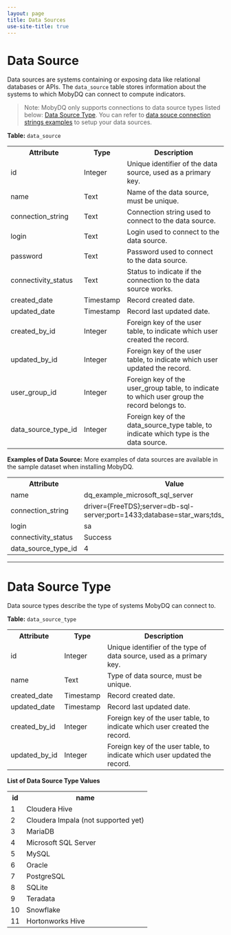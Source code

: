 ```yaml
---
layout: page
title: Data Sources
use-site-title: true
---
```


# Data Source

Data sources are systems containing or exposing data like relational databases or APIs. The `data_source` table stores information about the systems to which MobyDQ can connect to compute indicators.

> Note: MobyDQ only supports connections to data source types listed below: [Data Source Type](#data-source-type). You can refer to [data souce connection strings examples](/mobydq/pages/datasourceconnectionstrings/) to setup your data sources.

**Table:** `data_source`<br/>

<table>
  <tr>
    <th>Attribute</th><th>Type</th><th>Description</th>
  </tr>
  <tr>
    <td>id</td><td>Integer</td><td>Unique identifier of the data source, used as a primary key.</td>
  </tr>
  <tr>
    <td>name</td><td>Text</td><td>Name of the data source, must be unique.</td>
  </tr>
  <tr>
    <td>connection_string</td><td>Text</td><td>Connection string used to connect to the data source.</td>
  </tr>
  <tr>
    <td>login</td><td>Text</td><td>Login used to connect to the data source.</td>
  </tr>
  <tr>
    <td>password</td><td>Text</td><td>Password used to connect to the data source.</td>
  </tr>
  <tr>
    <td>connectivity_status</td><td>Text</td><td>Status to indicate if the connection to the data source works.</td>
  </tr>
  <tr>
    <td>created_date</td><td>Timestamp</td><td>Record created date.</td>
  </tr>
  <tr>
    <td>updated_date</td><td>Timestamp</td><td>Record last updated date.</td>
  </tr>
  <tr>
    <td>created_by_id</td><td>Integer</td><td>Foreign key of the user table, to indicate which user created the record.</td>
  </tr>
  <tr>
    <td>updated_by_id</td><td>Integer</td><td>Foreign key of the user table, to indicate which user updated the record.</td>
  </tr>
  <tr>
    <td>user_group_id</td><td>Integer</td><td>Foreign key of the user_group table, to indicate to which user group the record belongs to.</td>
  </tr>
  <tr>
    <td>data_source_type_id</td><td>Integer</td><td>Foreign key of the data_source_type table, to indicate which type is the data source.</td>
  </tr>
</table>

**Examples of Data Source:**
More examples of data sources are available in the sample dataset when installing MobyDQ.

<table>
  <tr>
    <th>Attribute</th><th>Value</th>
  </tr>
  <tr>
    <td>name</td><td>dq_example_microsoft_sql_server</td>
  </tr>
  <tr>
    <td>connection_string</td><td>driver={FreeTDS};server=db-sql-server;port=1433;database=star_wars;tds_version=8.0;</td>
  </tr>
  <tr>
    <td>login</td><td>sa</td>
  </tr>
  <tr>
    <td>connectivity_status</td><td>Success</td>
  </tr>
  <tr>
    <td>data_source_type_id</td><td>4</td>
  </tr>
</table>

---

# Data Source Type

Data source types describe the type of systems MobyDQ can connect to.

**Table:** `data_source_type`<br/>

<table>
  <tr>
    <th>Attribute</th><th>Type</th><th>Description</th>
  </tr>
  <tr>
    <td>id</td><td>Integer</td><td>Unique identifier of the type of data source, used as a primary key.</td>
  </tr>
  <tr>
    <td>name</td><td>Text</td><td>Type of data source, must be unique.</td>
  </tr>
  <tr>
    <td>created_date</td><td>Timestamp</td><td>Record created date.</td>
  </tr>
  <tr>
    <td>updated_date</td><td>Timestamp</td><td>Record last updated date.</td>
  </tr>
  <tr>
    <td>created_by_id</td><td>Integer</td><td>Foreign key of the user table, to indicate which user created the record.</td>
  </tr>
  <tr>
    <td>updated_by_id</td><td>Integer</td><td>Foreign key of the user table, to indicate which user updated the record.</td>
  </tr>
</table>

**List of Data Source Type Values**

<table>
  <tr>
    <th>id</th><th>name</th>
  </tr>
  <tr>
    <td>1</td><td>Cloudera Hive</td>
  </tr>
  <tr>
    <td>2</td><td>Cloudera Impala (not supported yet)</td>
  </tr>
  <tr>
    <td>3</td><td>MariaDB</td>
  </tr>
  <tr>
    <td>4</td><td>Microsoft SQL Server</td>
  </tr>
  <tr>
    <td>5</td><td>MySQL</td>
  </tr>
  <tr>
    <td>6</td><td>Oracle</td>
  </tr>
  <tr>
    <td>7</td><td>PostgreSQL</td>
  </tr>
  <tr>
    <td>8</td><td>SQLite</td>
  </tr>
  <tr>
    <td>9</td><td>Teradata</td>
  </tr>
  <tr>
    <td>10</td><td>Snowflake</td>
  </tr>
  <tr>
    <td>11</td><td>Hortonworks Hive</td>
  </tr>
</table>
